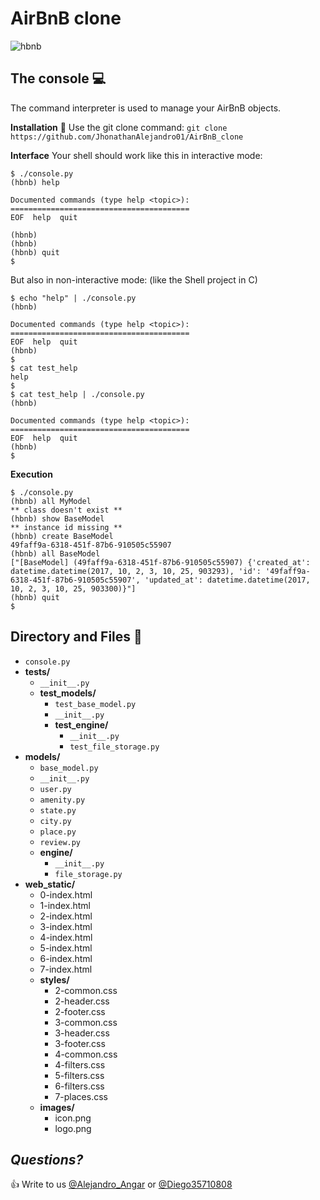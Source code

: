 ﻿# AirBnB clone
![hbnb](https://s3.amazonaws.com/intranet-projects-files/holbertonschool-higher-level_programming+/268/logo.png)
## The console :computer:

The command interpreter is used to manage your AirBnB objects.

**Installation** :page_facing_up:
Use the git clone command:
`git clone https://github.com/JhonathanAlejandro01/AirBnB_clone`

**Interface**
Your shell should work like this in interactive mode:
```
$ ./console.py
(hbnb) help

Documented commands (type help <topic>):
========================================
EOF  help  quit

(hbnb) 
(hbnb) 
(hbnb) quit
$
```
But also in non-interactive mode: (like the Shell project in C)
```
$ echo "help" | ./console.py
(hbnb)

Documented commands (type help <topic>):
========================================
EOF  help  quit
(hbnb) 
$
$ cat test_help
help
$
$ cat test_help | ./console.py
(hbnb)

Documented commands (type help <topic>):
========================================
EOF  help  quit
(hbnb) 
$
```
**Execution**
```
$ ./console.py
(hbnb) all MyModel
** class doesn't exist **
(hbnb) show BaseModel
** instance id missing **
(hbnb) create BaseModel
49faff9a-6318-451f-87b6-910505c55907
(hbnb) all BaseModel
["[BaseModel] (49faff9a-6318-451f-87b6-910505c55907) {'created_at': datetime.datetime(2017, 10, 2, 3, 10, 25, 903293), 'id': '49faff9a-6318-451f-87b6-910505c55907', 'updated_at': datetime.datetime(2017, 10, 2, 3, 10, 25, 903300)}"]
(hbnb) quit 
$
```

## Directory and Files :file_folder:

  - `console.py`
 - **tests/**
	 - `__init__.py`
	 - **test_models/**
		 - `test_base_model.py`
		 - `__init__.py`
		 - **test_engine/**
			 - `__init__.py`
			 - `test_file_storage.py`
 - **models/**
	 - `base_model.py`
	 - `__init__.py`
	 - `user.py`
	 - `amenity.py`
	 - `state.py`
	 - `city.py`
	 - `place.py`
	 - `review.py`
	 - **engine/**
		 - `__init__.py`
		 - `file_storage.py`
 - **web_static/**
	 - 0-index.html
	 - 1-index.html
	 - 2-index.html
	 - 3-index.html
	 - 4-index.html
	 - 5-index.html
	 - 6-index.html
	 - 7-index.html
	 - **styles/**
		 - 2-common.css  
		 - 2-header.css
		 - 2-footer.css
		 - 3-common.css 
		 - 3-header.css 
		 - 3-footer.css
		 - 4-common.css  
		 - 4-filters.css
		 -  5-filters.css
		 -  6-filters.css
		 - 7-places.css
	 - **images/**
		 - icon.png
		 - logo.png

## *Questions?*
:+1: Write to us [@Alejandro_Angar](https://twitter.com/Alejandro_Angar) or [@Diego35710808](https://twitter.com/Diego35710808)

